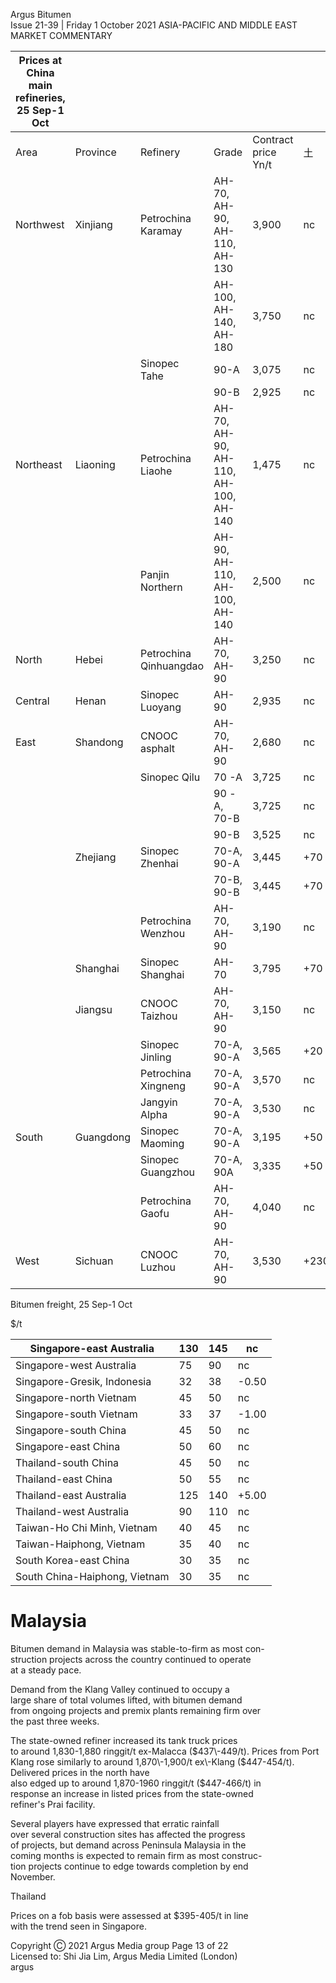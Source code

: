 Argus Bitumen   
Issue 21\-39 \| Friday 1 October 2021 ASIA\-PACIFIC AND MIDDLE EAST MARKET COMMENTARY

 

| Prices at China main refineries, 25 Sep\-1 Oct | | | | | | | | | |
| --- | --- | --- | --- | --- | --- | --- | --- | --- | --- |
| Area | Province | Refinery | Grade | Contract price Yn/t | 土 | Posted price Yn/t | ± | Contract price $/t | Posted price $/t |
| Northwest | Xinjiang | Petrochina Karamay | AH\-70, AH\-90, AH\-110, AH\-130 | 3,900 | nc | 4,300 | nc | 603 | 665 |
|  |  |  | AH\-100, AH\-140, AH\-180 | 3,750 | nc | 4,050 | nc | 580 | 627 |
|  |  | Sinopec Tahe | 90\-A | 3,075 | nc | 3,255 | nc | 476 | 504 |
|  |  |  | 90\-B | 2,925 | nc | 3,205 | nc | 453 | 496 |
| Northeast | Liaoning | Petrochina Liaohe | AH\-70, AH\-90, AH\-110, AH\-100, AH\-140 | 1,475 | nc | 1,875 | nc | 228 | 290 |
|  |  | Panjin Northern | AH\-90, AH\-110, AH\-100, AH\-140 | 2,500 | nc | 3,150 | nc | 387 | 487 |
| North | Hebei | Petrochina Qinhuangdao | AH\-70, AH\-90 | 3,250 | nc | 3,750 | nc | 503 | 580 |
| Central | Henan | Sinopec Luoyang | AH\-90 | 2,935 | nc | 2,995 | nc | 454 | 463 |
| East | Shandong | CNOOC asphalt | AH\-70, AH\-90 | 2,680 | nc | 3,000 | nc | 415 | 464 |
|  |  | Sinopec Qilu | 70 \-A | 3,725 | nc | 3,955 | nc | 576 | 612 |
|  |  |  | 90 \-A, 70\-B | 3,725 | nc | 3,955 | nc | 576 | 612 |
|  |  |  | 90\-B | 3,525 | nc | 3,905 | nc | 545 | 604 |
|  | Zhejiang | Sinopec Zhenhai | 70\-A, 90\-A | 3,445 | \+70 | 3,515 | \+70 | 533 | 544 |
|  |  |  | 70\-B, 90\-B | 3,445 | \+70 | 3,515 | \+70 | 533 | 544 |
|  |  | Petrochina Wenzhou | AH\-70, AH\-90 | 3,190 | nc | 3,580 | nc | 494 | 554 |
|  | Shanghai | Sinopec Shanghai | AH\-70 | 3,795 | \+70 | 3,935 | \+70 | 587 | 609 |
|  | Jiangsu | CNOOC Taizhou | AH\-70, AH\-90 | 3,150 | nc | 3,300 | nc | 487 | 511 |
|  |  | Sinopec Jinling | 70\-A, 90\-A | 3,565 | \+20 | 3,645 | \+20 | 552 | 564 |
|  |  | Petrochina Xingneng | 70\-A, 90\-A | 3,570 | nc | 3,940 | nc | 552 | 610 |
|  |  | Jangyin Alpha | 70\-A, 90\-A | 3,530 | nc | 3,850 | nc | 546 | 596 |
| South | Guangdong | Sinopec Maoming | 70\-A, 90\-A | 3,195 | \+50 | 3,265 | \+50 | 494 | 505 |
|  |  | Sinopec Guangzhou | 70\-A, 90A | 3,335 | \+50 | 3,395 | \+50 | 516 | 525 |
|  |  | Petrochina Gaofu | AH\-70, AH\-90 | 4,040 | nc | 4,610 | nc | 625 | 713 |
| West | Sichuan | CNOOC Luzhou | AH\-70, AH\-90 | 3,530 | \+230 | 3,530 | \+230 | 546 | 546 |

 Bitumen freight, 25 Sep\-1 Oct

   
$/t

   


| Singapore\-east Australia | 130 | 145 | nc |
| --- | --- | --- | --- |
| Singapore\-west Australia | 75 | 90 | nc |
| Singapore\-Gresik, Indonesia | 32 | 38 | \-0\.50 |
| Singapore\-north Vietnam | 45 | 50 | nc |
| Singapore\-south Vietnam | 33 | 37 | \-1\.00 |
| Singapore\-south China | 45 | 50 | nc |
| Singapore\-east China | 50 | 60 | nc |
| Thailand\-south China | 45 | 50 | nc |
| Thailand\-east China | 50 | 55 | nc |
| Thailand\-east Australia | 125 | 140 | \+5\.00 |
| Thailand\-west Australia | 90 | 110 | nc |
| Taiwan\-Ho Chi Minh, Vietnam | 40 | 45 | nc |
| Taiwan\-Haiphong, Vietnam | 35 | 40 | nc |
| South Korea\-east China | 30 | 35 | nc |
| South China\-Haiphong, Vietnam | 30 | 35 | nc |

 Malaysia
========

   
Bitumen demand in Malaysia was stable\-to\-firm as most con\-  
struction projects across the country continued to operate  
at a steady pace.

   
Demand from the Klang Valley continued to occupy a  
large share of total volumes lifted, with bitumen demand  
from ongoing projects and premix plants remaining firm over  
the past three weeks.

   
The state\-owned refiner increased its tank truck prices  
to around 1,830\-1,880 ringgit/t ex\-Malacca ($437\-449/t).  
Prices from Port Klang rose similarly to around 1,870\-1,900/t  
ex\-Klang ($447\-454/t). Delivered prices in the north have  
also edged up to around 1,870\-1960 ringgit/t ($447\-466/t) in  
response an increase in listed prices from the state\-owned  
refiner's Prai facility.

   
Several players have expressed that erratic rainfall  
over several construction sites has affected the progress  
of projects, but demand across Peninsula Malaysia in the  
coming months is expected to remain firm as most construc\-  
tion projects continue to edge towards completion by end  
November.

 Thailand

   
Prices on a fob basis were assessed at $395\-405/t in line  
with the trend seen in Singapore.

 Copyright Ⓒ 2021 Argus Media group Page 13 of 22  
Licensed to: Shi Jia Lim, Argus Media Limited (London)   
argus

